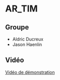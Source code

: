 # AR_TIM
## Groupe
 - Aldric Ducreux
 - Jason Haenlin

## Vidéo
[Vidéo de démonstration](https://youtu.be/UQVTvAqoCGQ)
